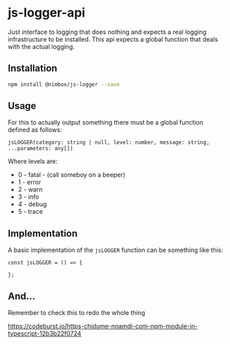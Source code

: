 # js-logger-api

Just interface to logging that does nothing and expects a real logging
infrastructure to be installed. This api expects a global function that
deals with the actual logging.  

## Installation 

```sh
npm install @nimbox/js-logger --save
```

## Usage

For this to actually output something there must be a global function 
defined as follows:

```
jsLOGGER(category: string | null, level: number, message: string, ...parameters: any[])
```

Where levels are:

* 0 - fatal - (call someboy on a beeper)
* 1 - error
* 2 - warn
* 3 - info
* 4 - debug
* 5 - trace

## Implementation

A basic implementation of the `jsLOGGER` function can be something like this:

```
const jsLOGGER = () => {

};
```

## And...

Remember to check this to redo the whole thing

https://codeburst.io/https-chidume-nnamdi-com-npm-module-in-typescript-12b3b22f0724